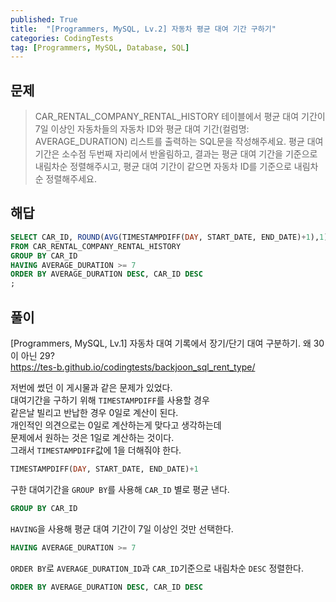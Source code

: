 ```yaml
---
published: True
title:  "[Programmers, MySQL, Lv.2] 자동차 평균 대여 기간 구하기"
categories: CodingTests
tag: [Programmers, MySQL, Database, SQL]
---
```


## 문제

> CAR_RENTAL_COMPANY_RENTAL_HISTORY 테이블에서 평균 대여 기간이 7일 이상인 자동차들의 자동차 ID와 평균 대여 기간(컬럼명: AVERAGE_DURATION) 리스트를 출력하는 SQL문을 작성해주세요. 평균 대여 기간은 소수점 두번째 자리에서 반올림하고, 결과는 평균 대여 기간을 기준으로 내림차순 정렬해주시고, 평균 대여 기간이 같으면 자동차 ID를 기준으로 내림차순 정렬해주세요.

## 해답

```sql
SELECT CAR_ID, ROUND(AVG(TIMESTAMPDIFF(DAY, START_DATE, END_DATE)+1),1) AS AVERAGE_DURATION 
FROM CAR_RENTAL_COMPANY_RENTAL_HISTORY
GROUP BY CAR_ID
HAVING AVERAGE_DURATION >= 7
ORDER BY AVERAGE_DURATION DESC, CAR_ID DESC
;
```

## 풀이

[Programmers, MySQL, Lv.1] 자동차 대여 기록에서 장기/단기 대여 구분하기. 왜 30이 아닌 29?  
<https://tes-b.github.io/codingtests/backjoon_sql_rent_type/>  

저번에 썼던 이 게시물과 같은 문제가 있었다.  
대여기간을 구하기 위해 ```TIMESTAMPDIFF```를 사용할 경우  
같은날 빌리고 반납한 경우 0일로 계산이 된다.  
개인적인 의견으로는 0일로 계산하는게 맞다고 생각하는데  
문제에서 원하는 것은 1일로 계산하는 것이다.  
그래서 ```TIMESTAMPDIFF```값에 1을 더해줘야 한다.  
```sql
TIMESTAMPDIFF(DAY, START_DATE, END_DATE)+1
```  

구한 대여기간을 ```GROUP BY```를 사용해 ```CAR_ID``` 별로 평균 낸다.
```sql
GROUP BY CAR_ID
```  
```HAVING```을 사용해 평균 대여 기간이 7일 이상인 것만 선택한다.  
```sql
HAVING AVERAGE_DURATION >= 7
```
```ORDER BY```로 ```AVERAGE_DURATION_ID```과 ```CAR_ID```기준으로 내림차순 ```DESC``` 정렬한다.  
```sql
ORDER BY AVERAGE_DURATION DESC, CAR_ID DESC
```
